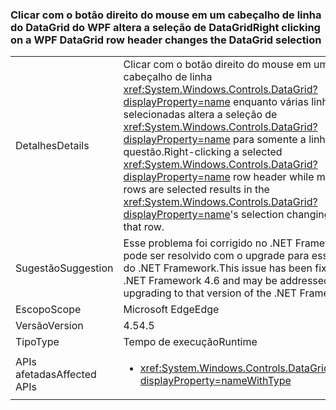 ### <a name="right-clicking-on-a-wpf-datagrid-row-header-changes-the-datagrid-selection"></a><span data-ttu-id="04507-101">Clicar com o botão direito do mouse em um cabeçalho de linha do DataGrid do WPF altera a seleção de DataGrid</span><span class="sxs-lookup"><span data-stu-id="04507-101">Right clicking on a WPF DataGrid row header changes the DataGrid selection</span></span>

|   |   |
|---|---|
|<span data-ttu-id="04507-102">Detalhes</span><span class="sxs-lookup"><span data-stu-id="04507-102">Details</span></span>|<span data-ttu-id="04507-103">Clicar com o botão direito do mouse em um cabeçalho de linha <xref:System.Windows.Controls.DataGrid?displayProperty=name> enquanto várias linhas estão selecionadas altera a seleção de <xref:System.Windows.Controls.DataGrid?displayProperty=name> para somente a linha em questão.</span><span class="sxs-lookup"><span data-stu-id="04507-103">Right-clicking a selected <xref:System.Windows.Controls.DataGrid?displayProperty=name> row header while multiple rows are selected results in the <xref:System.Windows.Controls.DataGrid?displayProperty=name>'s selection changing to only that row.</span></span>|
|<span data-ttu-id="04507-104">Sugestão</span><span class="sxs-lookup"><span data-stu-id="04507-104">Suggestion</span></span>|<span data-ttu-id="04507-105">Esse problema foi corrigido no .NET Framework 4.6 e pode ser resolvido com o upgrade para essa versão do .NET Framework.</span><span class="sxs-lookup"><span data-stu-id="04507-105">This issue has been fixed in the .NET Framework 4.6 and may be addressed by upgrading to that version of the .NET Framework.</span></span>|
|<span data-ttu-id="04507-106">Escopo</span><span class="sxs-lookup"><span data-stu-id="04507-106">Scope</span></span>|<span data-ttu-id="04507-107">Microsoft Edge</span><span class="sxs-lookup"><span data-stu-id="04507-107">Edge</span></span>|
|<span data-ttu-id="04507-108">Versão</span><span class="sxs-lookup"><span data-stu-id="04507-108">Version</span></span>|<span data-ttu-id="04507-109">4.5</span><span class="sxs-lookup"><span data-stu-id="04507-109">4.5</span></span>|
|<span data-ttu-id="04507-110">Tipo</span><span class="sxs-lookup"><span data-stu-id="04507-110">Type</span></span>|<span data-ttu-id="04507-111">Tempo de execução</span><span class="sxs-lookup"><span data-stu-id="04507-111">Runtime</span></span>|
|<span data-ttu-id="04507-112">APIs afetadas</span><span class="sxs-lookup"><span data-stu-id="04507-112">Affected APIs</span></span>|<ul><li><xref:System.Windows.Controls.DataGrid.%23ctor?displayProperty=nameWithType></li></ul>|

